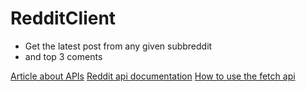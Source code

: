 # RedditClient


* Get the latest post from any given subbreddit
* and top 3 coments


[Article about APIs](https://www.smashingmagazine.com/2018/01/understanding-using-rest-api/)
[Reddit api documentation](https://www.reddit.com/dev/api/)
[How to use the fetch api](https://scotch.io/tutorials/how-to-use-the-javascript-fetch-api-to-get-data)